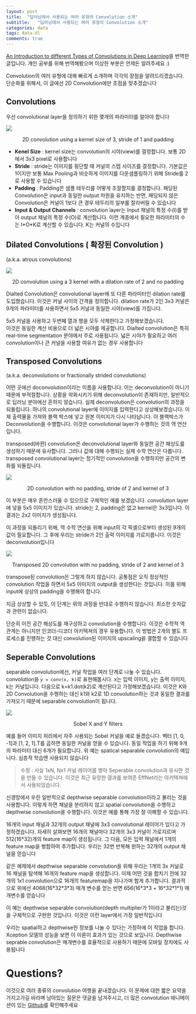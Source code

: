 ```yaml
---
layout: post
title:  "딥러닝에서 사용되는 여러 유형의 Convolution 소개"
subtitle:   "딥러닝에서 사용되는 여러 유형의 Convolution 소개"
categories: data
tags: data-dl
comments: true
---
```

[An Introduction to different Types of Convolutions in Deep Learning](https://towardsdatascience.com/types-of-convolutions-in-deep-learning-717013397f4d)을 번역한 글입니다. 개인 공부를 위해 번역해봤으며 이상한 부분은 언제든 알려주세요 :)


Convolution의 여러 유형에 대해 빠르게 소개하며 각각의 장점을 알려드리겠습니다. 단순화를 위해서, 이 글에선 2D Convolution에만 초점을 맞추겠습니다


## Convolutions

우선 convolutional layer을 정의하기 위한 몇개의 파라미터를 알아야 합니다

<img src="https://cdn-images-1.medium.com/max/1200/1*1okwhewf5KCtIPaFib4XaA.gif">
<p align="center">2D convolution using a kernel size of 3, stride of 1 and padding</p>



- **Kenel Size** : kernel size는 convolution의 시야(view)를 결정합니다. 보통 2D에서 3x3 pixel로 사용합니다
- **Stride** : stride는 이미지를 횡단할 때 커널의 스텝 사이즈를 결정합니다.  기본값은 1이지만 보통 Max Pooling과 비슷하게 이미지를 다운샘플링하기 위해 Stride를 2로 사용할 수 있습니다
- **Padding** : Padding은 샘플 테두리를 어떻게 조절할지를 결정합니다. 패딩된 Convolution은 input과 동일한 output 차원을 유지하는 반면, 패딩되지 않은 Convolution은 커널이 1보다 큰 경우 테두리의 일부를 잘라버릴 수 있습니다
- **Input & Output Channels** : convolution layer는 Input 채널의 특정 수(I)를 받아 output 채널의 특정 수(O)로 계산합니다. 이런 계층에서 필요한 파라미터의 수는 I\*O\*K로 계산할 수 있습니다. K는 커널의 수입니다


## Dilated Convolutions ( 확장된 Convolution )
(a.k.a. atrous convolutions)

<img src="https://cdn-images-1.medium.com/max/1200/1*SVkgHoFoiMZkjy54zM_SUw.gif">
<p align="center">
2D convolution using a 3 kernel with a dilation rate of 2 and no padding
</p>

Dialted Convolution은 convolutional layer에 또 다른 파라미터인 dilation rate를 도입했습니다. 이것은 커널 사이의 간격을 정의합니다. dilation rate가 2인 3x3 커널은 9개의 파라미터를 사용하면서 5x5 커널과 동일한 시야(view)를 가집니다.  

5x5 커널을 사용하고 두번째 열과 행을 모두 삭제한다고 가정해보겠습니다.  
이것은 동일한 계산 비용으로 더 넓은 시야를 제공합니다. Dialted convolution은 특히 real-time segmentation 분야에서 주로 사용됩니다. 넓은 시야가 필요하고 여러 convolution이나 큰 커널을 사용할 여유가 없는 경우 사용합니다


## Transposed Convolutions
(a.k.a. deconvolutions or fractionally strided convolutions)

어떤 곳에선 doconvolution이라는 이름을 사용합니다. 이는 deconvolution이 아니기 때문에 부적절합니다.  상황을 악화시키기 위해 deconvolution이 존재하지만, 일반적으로 딥러닝 분야에선 흔하지 않습니다.  실제 deconvolution은 convolution의 과정을 되돌립니다. 하나의 convolutional layer에 이미지를 입력한다고 상상해보겠습니다. 이제 출력물을 가져와 블랙 박스에 넣고 원본 이미지가 다시 나타납니다. 이 블랙박스가 Deconvolution을 수행합니다. 이것은 convolutional layer가 수행하는 것의 역 연산입니다.  

transposed(바뀐) convolution은  deconvolutional layer와 동일한 공간 해상도를 생성하기 때문에 유사합니다. 그러나 값에 대해 수행되는 실제 수학 연산은 다릅니다. transposed convolutional layer는 정기적인 convolution을 수행하지만 공간의 변화를 되돌립니다.


<img src="https://cdn-images-1.medium.com/max/1200/1*BMngs93_rm2_BpJFH2mS0Q.gif">
<p align="center">
2D convolution with no padding, stride of 2 and kernel of 3
</p>

이 부분은 매우 혼란스러울 수 있으므로 구체적인 예를 보겠습니다. convolution layer에 넣을 5x5 이미지가 있습니다. stride는 2, padding은 없고 kernel은 3x3입니다. 이 결과는 2x2 이미지가 생성됩니다.  

이 과정을 되돌리기 위해, 역 수학 연산을 위해 input의 각 픽셀으로부터 생성된 9개의 값이 필요합니다. 그 후에 우리는 stride가 2인 출력 이미지를 가로지릅니다. 이것은 deconvolution입니다

<img src="https://cdn-images-1.medium.com/max/1200/1*Lpn4nag_KRMfGkx1k6bV-g.gif">
<p align="center">
Transposed 2D convolution with no padding, stride of 2 and kernel of 3
</p>

transpose된 convolution은 그렇게 하지 않습니다. 공통점은 오직 정상적인 convolution 작업을 하면서 5x5 이미지의 output을 생성한다는 것입니다. 이를 위해 input에 상상의 padding을 수행해야 합니다.  

지금 상상할 수 있듯, 이 단계는 위의 과정을 반대로 수행하지 않습니다. 최소한 숫자값과 관련이 없습니다.  

단순히 이전 공간 해상도를 재구성하고 convolution을 수행합니다. 이것은 수학적 역 관계는 아니지만 인코더-디코더 아키텍쳐의 경우 유용합니다. 이 방법은 2개의 별도 프로세스를 진행하는 것 대신 convolution된 이미지의 upscaling을 결합할 수 있습니다



## Seperable Convolutions

separable convolution에선, 커널 작업을 여러 단계로 나눌 수 있습니다. convolution을 ```y = conv(x, k)```로 표현해봅시다. x는 입력 이미지, y는 출력 이미지, k는 커널입니다. 다음으로 k=k1.dot(k2)로 계산된다고 가정해보겠습니다. 이것은 K와 2D Convolution을 수행하는 대신 k1와 k2로 1D convolution하는 것과 동일한 결과를 가져오기 때문에 separable convolution이 됩니다.  

<img src="https://cdn-images-1.medium.com/max/1200/1*owXMr9DonUUWP1c2Thg_Dw.png">
<p align="center">
Sobel X and Y filters
</p>

예를 들어 이미지 처리에서 자주 사용되는 Sobel 커널을 예로 들겠습니다. 벡터 [1, 0, -1]과 [1, 2, 1].T를 곱하면 동일한 커널을 얻을 수 있습니다. 동일 작업을 하기 위해 9개의 파라미터 대신 6개가 필요합니다. 위 예는 spatical separable convolution의 예입니다. 심층적 학습엔 사용되지 않습니다
> 수정 : 사실 1xN, Nx1 커널 레이어를 쌓아 Seperable convolution과 유사한 것을 만들 수 있습니다. 이것은 최근 유망한 결과를 보여준 EffNet라는 아키텍쳐에서 사용되었습니다.

신경망에서 우린 일반적으로 depthwise separable convolution이라고 불리는 것을 사용합니다. 이렇게 하면 채널을 분리하지 않고 spatial convolution을 수행하고 depthwise convolution을 수행합니다. 이것은 예를 통해 가장 잘 이해할 수 있습니다.


16개의 input 채널과 32개의 output 채널에 3x3 convolutional 레이어가 있다고 가정하겠습니다. 자세히 살펴보면 16개의 채널마다 32개의 3x3 커널이 가로지르며 512(16*32)개의 feature map이 생성됩니다. 그 다음, 모든 입력 채널에서 1개의 feature map을 병합하여 추가합니다. 우리는 32번 반복해 원하는 32개의 output 채널을 얻습니다

같은 예제에서 depthwise separable convolution을 위해 우리는 1개의 3x 커널로 16 채널을 탐색해 16개의 feature map을 생성합니다. 이제 어떤 것을 합치기 전에 32개의 1x1 convolution으로 16개의 featuremap을 지나가며 함게 추가합니다. 결과적으로 위에선 4068(16\*32\*3\*3) 매개 변수를 얻는 반면 656(16\*3\*3 + 16\*32\*1\*1) 매개변수를 얻습니다

이 예는 depthwise separable convolution(depth multiplier가 1이라고 불리는)것을 구체적으로 구현한 것입니다. 이것은 이런 layer에서 가장 일반적입니다

우리는 spatial하고 depthwise한 정보를 나눌 수 있다는 가정하에 이 작업을 합니다. Xception 모델의 성능을 보면 이 이론이 효과가 있는 것으로 보입니다. Depthwise seprable convolution은 매개변수를 효율적으로 사용하기 때문에 모바일 장치에도 사용됩니다

# Questions?
이것으로 여러 종류의 convolution 여행을 끝내겠습니다. 이 문제에 대한 짧은 요약을 가지고가길 바라며 남아있는 질문은 댓글을 남겨주시고, 더 많은 convolution 애니메이션이 있는 [Github](https://github.com/vdumoulin/conv_arithmetic)를 확인해주세요